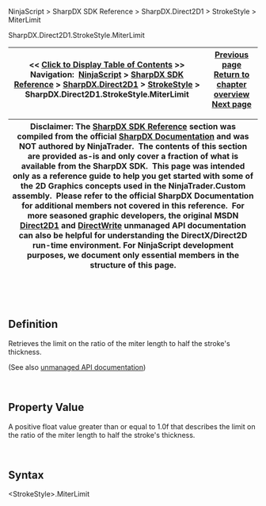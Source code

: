 ﻿


NinjaScript \> SharpDX SDK Reference \> SharpDX.Direct2D1 \> StrokeStyle \> MiterLimit






















SharpDX.Direct2D1\.StrokeStyle.MiterLimit







| \<\< [Click to Display Table of Contents](sharpdx_direct2d1_strokestyle_miterlimit.md) \>\> **Navigation:**     [NinjaScript](ninjascript-1.md) \> [SharpDX SDK Reference](sharpdx_sdk_reference-1.md) \> [SharpDX.Direct2D1](sharpdx_direct2d1-1.md) \> [StrokeStyle](sharpdx_direct2d1_strokestyle-1.md) \> SharpDX.Direct2D1\.StrokeStyle.MiterLimit | [Previous page](sharpdx_direct2d1_strokestyle_linejoin-1.md) [Return to chapter overview](sharpdx_direct2d1_strokestyle-1.md) [Next page](sharpdx_direct2d1_strokestyle_startcap-1.md) |
| --- | --- |













| Disclaimer: The [SharpDX SDK Reference](sharpdx_sdk_reference-1.md) section was compiled from the official [SharpDX Documentation](http://sharpdx.org/) and was NOT authored by NinjaTrader.  The contents of this section are provided as\-is and only cover a fraction of what is available from the SharpDX SDK.  This page was intended only as a reference guide to help you get started with some of the 2D Graphics concepts used in the NinjaTrader.Custom assembly.  Please refer to the official SharpDX Documentation for additional members not covered in this reference.  For more seasoned graphic developers, the original MSDN [Direct2D1](https://msdn.microsoft.com/en-us/library/windows/desktop/dd370990.aspx) and [DirectWrite](https://msdn.microsoft.com/en-us/library/windows/desktop/dd368038.aspx) unmanaged API documentation can also be helpful for understanding the DirectX/Direct2D run\-time environment. For NinjaScript development purposes, we document only essential members in the structure of this page. |
| --- |



 


 


## Definition


Retrieves the limit on the ratio of the miter length to half the stroke's thickness. 


(See also [unmanaged API documentation](https://msdn.microsoft.com/en-us/library/dd372242.aspx))


 


## Property Value


A positive float value greater than or equal to 1\.0f that describes the limit on the ratio of the miter length to half the stroke's thickness.


 


## Syntax


\<StrokeStyle\>.MiterLimit


## 


## 








